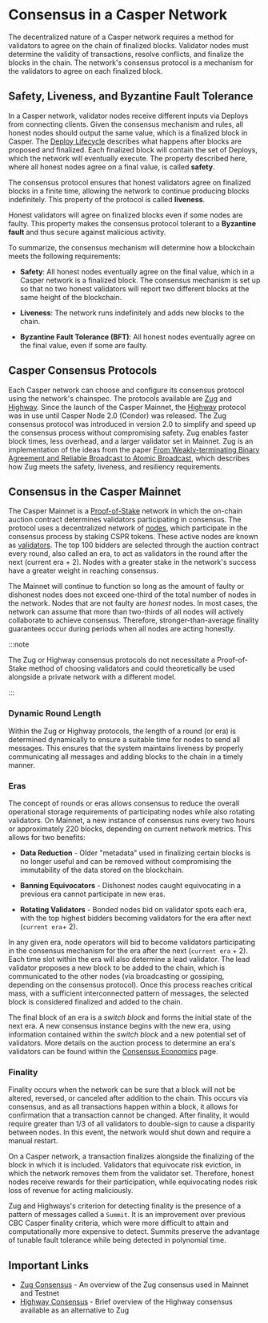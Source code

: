 
# Consensus in a Casper Network

<!-- TODO This page applies to both Zug and Highway, and describes consensus in general terms. Check that all statements are technically correct. -->

The decentralized nature of a Casper network requires a method for validators to agree on the chain of finalized blocks. Validator nodes must determine the validity of transactions, resolve conflicts, and finalize the blocks in the chain. The network's consensus protocol is a mechanism for the validators to agree on each finalized block.

## Safety, Liveness, and Byzantine Fault Tolerance

In a Casper network, validator nodes receive different inputs via Deploys from connecting clients. Given the consensus mechanism and rules, all honest nodes should output the same value, which is a finalized block in Casper. The [Deploy Lifecycle](../deploy-and-deploy-lifecycle.md) describes what happens after blocks are proposed and finalized. Each finalized block will contain the set of Deploys, which the network will eventually execute. The property described here, where all honest nodes agree on a final value, is called **safety**.

The consensus protocol ensures that honest validators agree on finalized blocks in a finite time, allowing the network to continue producing blocks indefinitely. This property of the protocol is called **liveness**.

Honest validators will agree on finalized blocks even if some nodes are faulty. This property makes the consensus protocol tolerant to a **Byzantine fault** and thus secure against malicious activity.

To summarize, the consensus mechanism will determine how a blockchain meets the following requirements:

* **Safety**: All honest nodes eventually agree on the final value, which in a Casper network is a finalized block. The consensus mechanism is set up so that no two honest validators will report two different blocks at the same height of the blockchain.

* **Liveness**: The network runs indefinitely and adds new blocks to the chain.

* **Byzantine Fault Tolerance (BFT)**: All honest nodes eventually agree on the final value, even if some are faulty.

## Casper Consensus Protocols

Each Casper network can choose and configure its consensus protocol using the network's chainspec. The protocols available are [Zug](./zug.md) and [Highway](./highway.md). Since the launch of the Casper Mainnet, the [Highway](https://arxiv.org/pdf/2101.02159.pdf) protocol was in use until Casper Node 2.0 (Condor) was released. The Zug consensus protocol was introduced in version 2.0 to simplify and speed up the consensus process without compromising safety. Zug enables faster block times, less overhead, and a larger validator set in Mainnet. Zug is an implementation of the ideas from the paper [From Weakly-terminating Binary Agreement and Reliable Broadcast to Atomic Broadcast](https://arxiv.org/abs/2205.06314), which describes how Zug meets the safety, liveness, and resiliency requirements.

## Consensus in the Casper Mainnet

The Casper Mainnet is a [Proof-of-Stake](../glossary/P.md#proof-of-stake) network in which the on-chain auction contract determines validators participating in consensus. The protocol uses a decentralized network of [nodes](../glossary/N.md#node), which participate in the consensus process by staking CSPR tokens. These active nodes are known as [validators](../glossary/V.md#validator). The top 100 bidders are selected through the auction contract every round, also called an era, to act as validators in the round after the next (current era + 2). Nodes with a greater stake in the network's success have a greater weight in reaching consensus.

<!-- TODO top 100 bidders might increase to 250 with Zug -->
<!-- TODO check if execution after consensus has changed with Zug -->

The Mainnet will continue to function so long as the amount of faulty or dishonest nodes does not exceed one-third of the total number of nodes in the network. Nodes that are not faulty are *honest* nodes. In most cases, the network can assume that more than two-thirds of all nodes will actively collaborate to achieve consensus. Therefore, stronger-than-average finality guarantees occur during periods when all nodes are acting honestly.

:::note

The Zug or Highway consensus protocols do not necessitate a Proof-of-Stake method of choosing validators and could theoretically be used alongside a private network with a different model.

:::

### Dynamic Round Length

Within the Zug or Highway protocols, the length of a round (or era) is determined dynamically to ensure a suitable time for nodes to send all messages. This ensures that the system maintains liveness by properly communicating all messages and adding blocks to the chain in a timely manner.

### Eras

The concept of rounds or eras allows consensus to reduce the overall operational storage requirements of participating nodes while also rotating validators. On Mainnet, a new instance of consensus runs every two hours or approximately 220 blocks, depending on current network metrics. This allows for two benefits:

* **Data Reduction** - Older "metadata" used in finalizing certain blocks is no longer useful and can be removed without compromising the immutability of the data stored on the blockchain.

* **Banning Equivocators** - Dishonest nodes caught equivocating in a previous era cannot participate in new eras.
<!-- TODO has slashing for invalid signatures been implemented in Zug? -->

* **Rotating Validators** - Bonded nodes bid on validator spots each era, with the top highest bidders becoming validators for the era after next (`current era`+ 2).

In any given era, node operators will bid to become validators participating in the consensus mechanism for the era after the next (`current era` + 2). Each time slot within the era will also determine a lead validator. The lead validator proposes a new block to be added to the chain, which is communicated to the other nodes (via broadcasting or gossiping, depending on the consensus protocol). Once this process reaches critical mass, with a sufficient interconnected pattern of messages, the selected block is considered finalized and added to the chain.

<!-- TODO does the GHOST rule still apply to Zug? We used to have this statement: These messages implicitly prefer the lead validator's block due to the GHOST (Greedy Heaviest Observed Sub-Tree) rule. -->

The final block of an era is a *switch block* and forms the initial state of the next era. A new consensus instance begins with the new era, using information contained within the *switch block* and a new potential set of validators. More details on the auction process to determine an era's validators can be found within the [Consensus Economics](../economics/consensus.md) page.

### Finality

Finality occurs when the network can be sure that a block will not be altered, reversed, or canceled after addition to the chain. This occurs via consensus, and as all transactions happen within a block, it allows for confirmation that a transaction cannot be changed. After finality, it would require greater than 1/3 of all validators to double-sign to cause a disparity between nodes. In this event, the network would shut down and require a manual restart.

On a Casper network, a transaction finalizes alongside the finalizing of the block in which it is included. Validators that equivocate risk eviction, in which the network removes them from the validator set. Therefore, honest nodes receive rewards for their participation, while equivocating nodes risk loss of revenue for acting maliciously.

Zug and Highways's criterion for detecting finality is the presence of a pattern of messages called a `Summit`. It is an improvement over previous CBC Casper finality criteria, which were more difficult to attain and computationally more expensive to detect. Summits preserve the advantage of tunable fault tolerance while being detected in polynomial time.

## Important Links

- [Zug Consensus](./zug.md) - An overview of the Zug consensus used in Mainnet and Testnet
- [Highway Consensus](./highway.md) - Brief overview of the Highway consensus available as an alternative to Zug